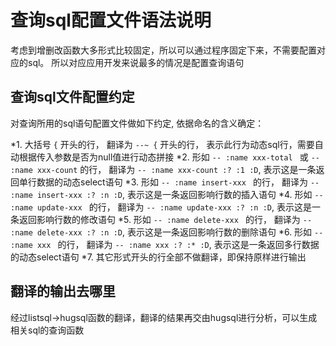 # 查询sql配置文件语法说明

考虑到增删改函数大多形式比较固定，所以可以通过程序固定下来，不需要配置对应的sql。
所以对应应用开发来说最多的情况是配置查询语句

## 查询sql文件配置约定
对查询所用的sql语句配置文件做如下约定, 依据命名的含义确定：

*1. 大括号 `{` 开头的行， 翻译为 `--~ {` 开头的行， 表示此行为动态sql行，需要自动根据传入参数是否为null值进行动态拼接
*2. 形如 `-- :name xxx-total ` 或 `-- :name xxx-count` 的行， 翻译为 `-- :name xxx-count :? :1 :D`, 表示这是一条返回单行数据的动态select语句
*3. 形如 `-- :name insert-xxx ` 的行， 翻译为 `-- :name insert-xxx :? :n :D`, 表示这是一条返回影响行数的插入语句
*4. 形如 `-- :name update-xxx ` 的行， 翻译为 `-- :name update-xxx :? :n :D`, 表示这是一条返回影响行数的修改语句
*5. 形如 `-- :name delete-xxx ` 的行， 翻译为 `-- :name delete-xxx :? :n :D`, 表示这是一条返回影响行数的删除语句
*6. 形如 `-- :name xxx ` 的行， 翻译为 `-- :name xxx :? :* :D`, 表示这是一条返回多行数据的动态select语句
*7. 其它形式开头的行全部不做翻译，即保持原样进行输出

## 翻译的输出去哪里
经过listsql->hugsql函数的翻译，翻译的结果再交由hugsql进行分析，可以生成相关sql的查询函数
